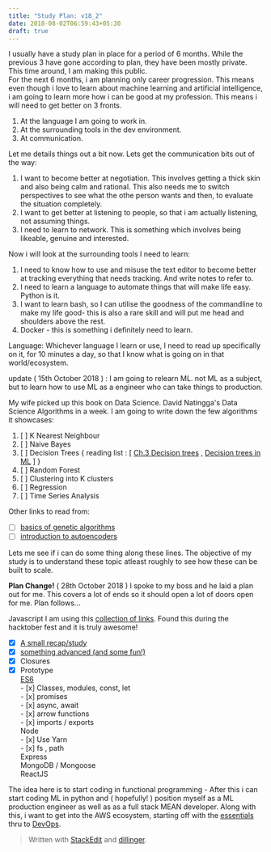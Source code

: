 ```yaml
---
title: "Study Plan: v18_2"
date: 2018-08-02T06:59:43+05:30
draft: true
---
```

I usually have a study plan in place for a period of 6 months. While the previous 3 have gone according to plan, they have been mostly private. This time around, I am making this public.  
For the next 6 months, i am planning only career progression. This means even though i love to learn about machine learning and artificial intelligence, i am going to learn more how i can be good at my profession. This means i will need to get better on 3 fronts.  
  1.  At the language I am going to work in.
  2.  At the surrounding tools in the dev environment.
  3.  At communication.  
  
Let me details things out a bit now. Lets get the communication bits out of the way:
1. I want to become better at negotiation. This involves getting a thick skin and also being calm and rational. This also needs me to switch perspectives to see what the othe person wants and then, to evaluate the situation completely.
2. I want to get better at listening to people, so that i am actually listening, not assuming things.
3. I need to learn to network. This is something which involves being likeable, genuine and interested. 

Now i will look at the surrounding tools I need to learn:
1. I need to know how to use and misuse the text editor to become better at tracking everything that needs tracking. And write notes to refer to.
2. I need to learn a language to automate things that will make life easy. Python is it.
3. I want to learn bash, so I can utilise the goodness of the commandline to make my life good- this is also a rare skill and will put me head and shoulders above the rest.
4. Docker - this is something i definitely need to learn. 

Language:
Whichever language I learn or use, I need to read up specifically on it, for 10 minutes a day, so that I know what is going on in that world/ecosystem.
 
 update ( 15th October 2018 ) :
 I am going to relearn ML. not ML as a subject, but to learn how to use ML as a engineer who can take things to production.

My wife picked up this book on  Data Science. David Natingga's Data Science Algorithms in a week. I am going to write down the few algorithms it showcases:
1. [ ] K Nearest Neighbour
2. [ ] Naive Bayes
3. [ ] Decision Trees { reading list : [ [Ch.3 Decision trees](https://web.archive.org/web/20181031051556/https://medium.com/machine-learning-101/chapter-3-decision-trees-theory-e7398adac567) , [Decision trees in ML](https://towardsdatascience.com/decision-trees-in-machine-learning-641b9c4e8052)  ] }
4. [ ] Random Forest
5. [ ] Clustering into K clusters
6. [ ] Regression
7. [ ] Time Series Analysis  

Other links to read from:
- [ ] [basics of genetic algorithms](https://iq.opengenus.org/basics-of-genetic-algorithms/)
- [ ] [introduction to autoencoders](https://rubikscode.net/2018/11/19/introduction-to-autoencoders/)

Lets me see if i can do some thing along these lines. The objective of my study is to understand these topic atleast roughly to see how these can be built to scale.

**Plan Change!** ( 28th October 2018 )
 I spoke to my boss and he laid a plan out for me. This covers a lot of ends so it should open a lot of doors open for me. Plan follows...
 
 Javascript
I am using this [collection of links](https://github.com/leonardomso/33-js-concepts). Found this during the hacktober fest and it is truly awesome!
   - [x] [A small recap/study](https://www.w3schools.com/js/)
   - [x] [something advanced (and some fun!) ](https://johnresig.com/apps/learn/)
   - [x] Closures  
   - [x] Prototype  
[ES6](https://www.tutorialspoint.com/es6/index.htm)  
    - [x] Classes, modules, const, let  
    - [x] promises  
    - [x] async, await  
    - [x] arrow functions  
    - [x] imports / exports  
Node  
    - [x] Use Yarn  
    - [x] fs , path  
Express  
MongoDB / Mongoose  
ReactJS  
  
The idea here is to start coding in functional programming - After this i can start coding ML in python and ( hopefully! ) position myself as a ML production engineer as well as as a full stack MEAN developer.
Along with this, i want to get into the AWS ecosystem, starting off with the [essentials](https://aws.amazon.com/training/course-descriptions/essentials/) thru to [DevOps](https://aws.amazon.com/training/course-descriptions/devops-engineering/).
    
> Written with [StackEdit](https://stackedit.io/) and [dillinger](https://dillinger.io/).
<!--stackedit_data:
eyJoaXN0b3J5IjpbNjQ3MjA0ODM3LC02OTQ5ODk2MjgsMTQzMD
Y4NDQ0MSw3ODEzNzA2NDMsNjUzNzI5NTkyLDE1NjkxMjgzNDYs
LTcyOTg4NTA4OCwxMjcyODMzNDI2LDQ0NDQxNDQyOSwzNTUzND
M1MjYsLTE0NTQwMDExMzldfQ==
-->
